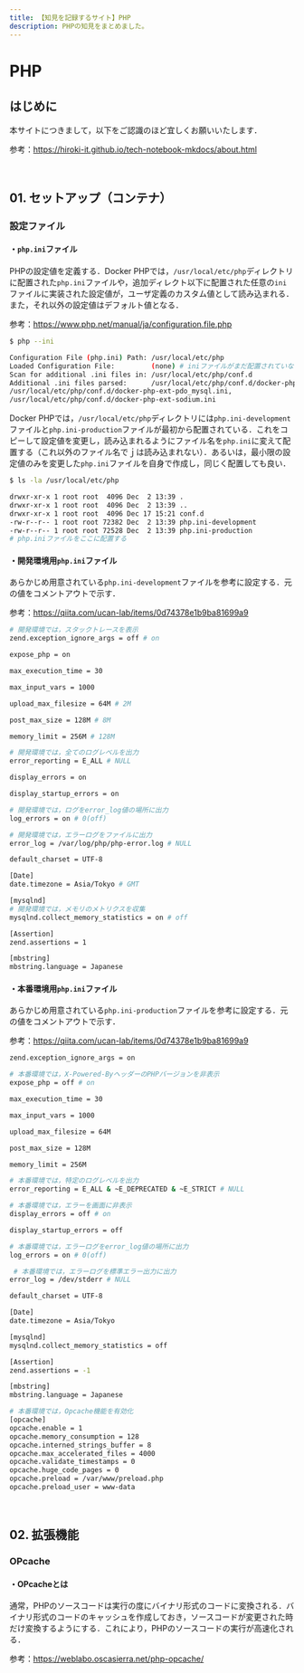 ```yaml
---
title: 【知見を記録するサイト】PHP
description: PHPの知見をまとめました。
---
```


# PHP

## はじめに

本サイトにつきまして，以下をご認識のほど宜しくお願いいたします．

参考：https://hiroki-it.github.io/tech-notebook-mkdocs/about.html

<br>

## 01. セットアップ（コンテナ）

### 設定ファイル

#### ・```php.ini```ファイル

PHPの設定値を定義する．Docker PHPでは，```/usr/local/etc/php```ディレクトリに配置された```php.ini```ファイルや，追加ディレクト以下に配置された任意の```ini```ファイルに実装された設定値が，ユーザ定義のカスタム値として読み込まれる．また，それ以外の設定値はデフォルト値となる．

参考：https://www.php.net/manual/ja/configuration.file.php

```bash
$ php --ini

Configuration File (php.ini) Path: /usr/local/etc/php
Loaded Configuration File:         (none) # iniファイルがまだ配置されていない
Scan for additional .ini files in: /usr/local/etc/php/conf.d
Additional .ini files parsed:      /usr/local/etc/php/conf.d/docker-php-ext-bcmath.ini,
/usr/local/etc/php/conf.d/docker-php-ext-pdo_mysql.ini,
/usr/local/etc/php/conf.d/docker-php-ext-sodium.ini
```

Docker PHPでは，```/usr/local/etc/php```ディレクトリには```php.ini-development```ファイルと```php.ini-production```ファイルが最初から配置されている．これをコピーして設定値を変更し，読み込まれるようにファイル名を```php.ini```に変えて配置する（これ以外のファイル名でｊは読み込まれない）．あるいは，最小限の設定値のみを変更した```php.ini```ファイルを自身で作成し，同じく配置しても良い．

```bash
$ ls -la /usr/local/etc/php

drwxr-xr-x 1 root root  4096 Dec  2 13:39 .
drwxr-xr-x 1 root root  4096 Dec  2 13:39 ..
drwxr-xr-x 1 root root  4096 Dec 17 15:21 conf.d
-rw-r--r-- 1 root root 72382 Dec  2 13:39 php.ini-development
-rw-r--r-- 1 root root 72528 Dec  2 13:39 php.ini-production
# php.iniファイルをここに配置する
```

#### ・開発環境用```php.ini```ファイル

あらかじめ用意されている```php.ini-development```ファイルを参考に設定する．元の値をコメントアウトで示す．

参考：https://qiita.com/ucan-lab/items/0d74378e1b9ba81699a9

```bash
# 開発環境では，スタックトレースを表示
zend.exception_ignore_args = off # on

expose_php = on

max_execution_time = 30

max_input_vars = 1000

upload_max_filesize = 64M # 2M

post_max_size = 128M # 8M

memory_limit = 256M # 128M

# 開発環境では，全てのログレベルを出力
error_reporting = E_ALL # NULL

display_errors = on

display_startup_errors = on

# 開発環境では，ログをerror_log値の場所に出力
log_errors = on # 0(off)

# 開発環境では，エラーログをファイルに出力
error_log = /var/log/php/php-error.log # NULL

default_charset = UTF-8

[Date]
date.timezone = Asia/Tokyo # GMT

[mysqlnd]
# 開発環境では，メモリのメトリクスを収集
mysqlnd.collect_memory_statistics = on # off

[Assertion]
zend.assertions = 1

[mbstring]
mbstring.language = Japanese
```

#### ・本番環境用```php.ini```ファイル

あらかじめ用意されている```php.ini-production```ファイルを参考に設定する．元の値をコメントアウトで示す．

参考：https://qiita.com/ucan-lab/items/0d74378e1b9ba81699a9

```bash
zend.exception_ignore_args = on

# 本番環境では，X-Powered-ByヘッダーのPHPバージョンを非表示
expose_php = off # on

max_execution_time = 30

max_input_vars = 1000

upload_max_filesize = 64M

post_max_size = 128M

memory_limit = 256M

# 本番環境では，特定のログレベルを出力
error_reporting = E_ALL & ~E_DEPRECATED & ~E_STRICT # NULL

# 本番環境では，エラーを画面に非表示
display_errors = off # on

display_startup_errors = off

# 本番環境では，エラーログをerror_log値の場所に出力
log_errors = on # 0(off)

 # 本番環境では，エラーログを標準エラー出力に出力
error_log = /dev/stderr # NULL

default_charset = UTF-8

[Date]
date.timezone = Asia/Tokyo

[mysqlnd]
mysqlnd.collect_memory_statistics = off

[Assertion]
zend.assertions = -1

[mbstring]
mbstring.language = Japanese

# 本番環境では，Opcache機能を有効化
[opcache]
opcache.enable = 1
opcache.memory_consumption = 128
opcache.interned_strings_buffer = 8
opcache.max_accelerated_files = 4000
opcache.validate_timestamps = 0
opcache.huge_code_pages = 0
opcache.preload = /var/www/preload.php
opcache.preload_user = www-data
```

<br>

## 02. 拡張機能

### OPcache

#### ・OPcacheとは

通常，PHPのソースコードは実行の度にバイナリ形式のコードに変換される．バイナリ形式のコードのキャッシュを作成しておき，ソースコードが変更された時だけ変換するようにする．これにより，PHPのソースコードの実行が高速化される．

参考：https://weblabo.oscasierra.net/php-opcache/
